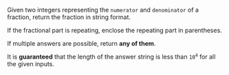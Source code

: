 Given two integers representing the `numerator` and `denominator` of a fraction, return the fraction in string format.

If the fractional part is repeating, enclose the repeating part in parentheses.

If multiple answers are possible, return **any of them**.

It is **guaranteed** that the length of the answer string is less than <code>10<sup>4</sup></code> for all the given inputs.